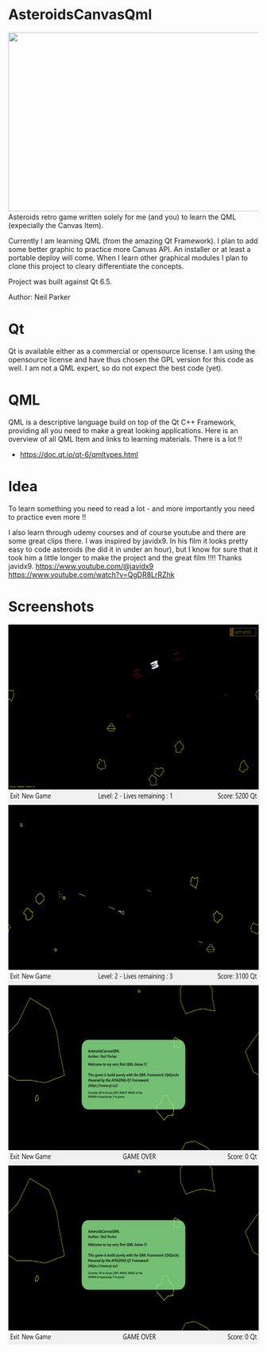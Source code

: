 # AsteroidsCanvasQml

<img src="docs/Recording_AsteroidsCanvasQML_2023-06-23 204138.gif" width="640" height="360">
Asteroids retro game written solely for me (and you) to learn the QML (expecially the Canvas Item).

Currently I am learning QML (from the amazing Qt Framework). 
I plan to add some better graphic to practice more Canvas API. An installer or at least a portable deploy will come. 
When I learn other graphical modules I plan to clone this project to cleary differentiate the concepts.

Project was built against Qt 6.5. 

Author: Neil Parker

# Qt
Qt is available either as a commercial or opensource license. I am using the opensource license and have thus chosen the GPL version for this code as well. 
I am not a QML expert, so do not expect the best code (yet).

# QML
QML is a descriptive language build on top of the Qt C++ Framework, providing all you need to make a great looking applications.
Here is an overview of all QML Item and links to learning materials. There is a lot !!
- https://doc.qt.io/qt-6/qmltypes.html

# Idea 
To learn something you need to read a lot - and more importantly you need to practice even more !!

I also learn through udemy courses and of course youtube and there are some great clips there.
I was inspired by javidx9. In his film it looks pretty easy to code asteroids (he did it in under an hour), but I know for sure that it took him a little longer to make the project and the great film !!!!
Thanks javidx9.
https://www.youtube.com/@javidx9
https://www.youtube.com/watch?v=QgDR8LrRZhk

# Screenshots
<img src="docs/Screenshot4_Ulti.png" width="640" height="360">
<img src="docs/Screenshot1.png" width="640" height="360">
<img src="docs/Screenshot2.png" width="640" height="360">


<img src="docs/Screenshot2.png" width="640" height="360">

